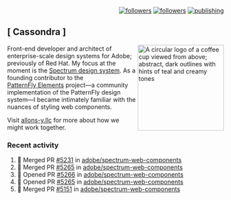 <p align="right"><a rel="me" href="https://front-end.social/@castastrophe">
    <img alt="followers" title="Follow me on Mastodon" src="https://img.shields.io/mastodon/follow/109297102751309835?domain=https%3A%2F%2Ffront-end.social&label=Follow&logo=mastodon&logoColor=white&style=for-the-badge&labelColor=008080&color=006969"/></a>
  <a href="https://codepen.io/castastrophe/">
    <img alt="followers" title="Follow me on CodePen" src="https://img.shields.io/badge/23-1?color=640464&labelColor=7c007c&style=for-the-badge&logo=codepen&label=Follow"/></a>
<a href="https://castastrophe.medium.com/">
    <img alt="publishing" title="View articles on Medium" src="https://img.shields.io/badge/107-1?color=666&labelColor=444&label=subscribe&logo=medium&logoColor=white&style=for-the-badge"/></a>
</p>

## [&nbsp;Cassondra&nbsp;]

<img align="right" src="https://github-production-user-asset-6210df.s3.amazonaws.com/1840295/253016758-ba468774-1cd3-42c2-8f43-947b5eeb5edf.png" height="200" alt="A circular logo of a coffee cup viewed from above; abstract, dark outlines with hints of teal and creamy tones">

Front-end developer and architect of enterprise-scale design systems for Adobe; previously of Red Hat. My focus at the moment is the [Spectrum design system](https://github.com/adobe/spectrum-css). As a founding contributor to the [PatternFly&nbsp;Elements](https://github.com/patternfly/patternfly-elements) project&mdash;a community implementation of the PatternFly design system&mdash;I became intimately familiar with the nuances of styling web components.

Visit [allons-y.llc](http://allons-y.llc/) for more about how we might work together.

### Recent activity

<!--START_SECTION:activity-->
1. 🎉 Merged PR [#5231](https://github.com/adobe/spectrum-web-components/pull/5231) in [adobe/spectrum-web-components](https://github.com/adobe/spectrum-web-components)
2. 🎉 Merged PR [#5265](https://github.com/adobe/spectrum-web-components/pull/5265) in [adobe/spectrum-web-components](https://github.com/adobe/spectrum-web-components)
3. 💪 Opened PR [#5266](https://github.com/adobe/spectrum-web-components/pull/5266) in [adobe/spectrum-web-components](https://github.com/adobe/spectrum-web-components)
4. 💪 Opened PR [#5265](https://github.com/adobe/spectrum-web-components/pull/5265) in [adobe/spectrum-web-components](https://github.com/adobe/spectrum-web-components)
5. 🎉 Merged PR [#5151](https://github.com/adobe/spectrum-web-components/pull/5151) in [adobe/spectrum-web-components](https://github.com/adobe/spectrum-web-components)
<!--END_SECTION:activity-->
